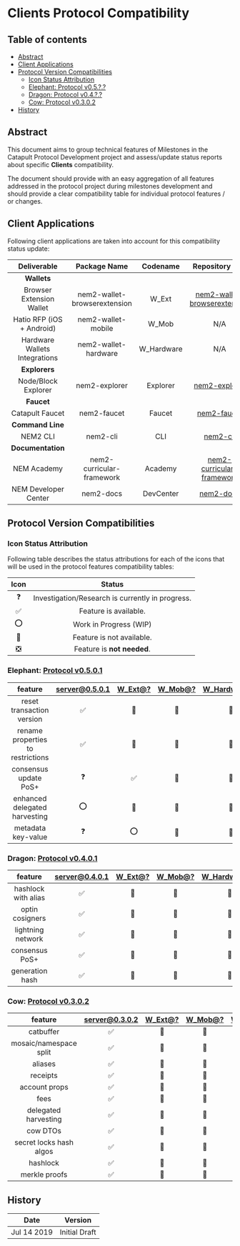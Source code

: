 # Clients Protocol Compatibility

## Table of contents

- [Abstract](#abstract)
- [Client Applications](#client-applications)
- [Protocol Version Compatibilities](#protocol-version-compatibilities)
  - [Icon Status Attribution](#icon-status-attribution)
  - [Elephant: Protocol v0.5.?.?](#elephant-protocol-v05)
  - [Dragon: Protocol v0.4.?.?](#dragon-protocol-v04)
  - [Cow: Protocol v0.3.0.2](#cow-protocol-v0302)
- [History](#history)	

## Abstract

This document aims to group technical features of Milestones in the Catapult Protocol Development project and assess/update status reports about specific **Clients** compatibility.

The document should provide with an easy aggregation of all features addressed in the protocol project during milestones development and should provide a clear compatibility table for individual protocol features / or changes.

## Client Applications

Following client applications are taken into account for this compatibility status update:

| Deliverable | Package Name | Codename | Repository URL |
| :-: | :-: | :-: | :-: |
| **Wallets** | | | |
| Browser Extension Wallet | nem2-wallet-browserextension | W_Ext | [nem2-wallet-browserextension][wallet-extension] |
| Hatio RFP (iOS + Android) | nem2-wallet-mobile | W_Mob | N/A |
| Hardware Wallets Integrations | nem2-wallet-hardware | W_Hardware | N/A |
| **Explorers** | | | |
| Node/Block Explorer | nem2-explorer | Explorer | [nem2-explorer][explorer] |
| **Faucet** | | | |
| Catapult Faucet | nem2-faucet | Faucet | [nem2-faucet][faucet] |
| **Command Line** | | | |
| NEM2 CLI | nem2-cli | CLI | [nem2-cli][cli] |
| **Documentation** | | | |
| NEM Academy | nem2-curricular-framework | Academy | [nem2-curricular-framework][doc-curricular] |
| NEM Developer Center | nem2-docs | DevCenter | [nem2-docs][doc-devcenter] |

## Protocol Version Compatibilities

### Icon Status Attribution

Following table describes the status attributions for each of the icons that will be used in the protocol features compatibility tables:

| Icon | Status |
| :-: | :-: |
| :question: | Investigation/Research is currently in progress. |
| :white_check_mark: | Feature is available. |
| :o: | Work in Progress (WIP) |
| :stop_sign: | Feature is not available. |
| :negative_squared_cross_mark: | Feature is **not needed**. |

### Elephant: [Protocol v0.5.0.1][server-0501]

| feature | [server@0.5.0.1][server-0501] | [W_Ext@?][wallet-extension] | [W_Mob@?][wallet-mobile] | [W_Hardware@?][wallet-hardware] | [Explorer@?][explorer] | [Faucet@?][faucet] | [CLI@?][cli] |
| :-: | :-: | :-: | :-: | :-: | :-: | :-: | :-: |
| reset transaction version | :white_check_mark:  | :stop_sign:  | :stop_sign:  | :stop_sign:  | :stop_sign: | :stop_sign: | :stop_sign: |
| rename properties to restrictions | :white_check_mark:  | :stop_sign:  | :stop_sign:  | :stop_sign:  | :stop_sign: | :stop_sign: | :stop_sign: |
| consensus update PoS+ | :question:  | :white_check_mark:  | :stop_sign:  | :stop_sign:  | :stop_sign: | :stop_sign: | :stop_sign: |
| enhanced delegated harvesting | :o:  | :stop_sign:  | :stop_sign:  | :stop_sign:  | :stop_sign: | :stop_sign: | :stop_sign: |
| metadata key-value | :question: | :o:  | :stop_sign:  | :stop_sign:  | :stop_sign: | :stop_sign: | :stop_sign: |

### Dragon: [Protocol v0.4.0.1][server-0401]

| feature | [server@0.4.0.1][server-0401] | [W_Ext@?][wallet-extension] | [W_Mob@?][wallet-mobile] | [W_Hardware@?][wallet-hardware] | [Explorer@?][explorer] | [Faucet@?][faucet] | [CLI@?][cli] |
| :-: | :-: | :-: | :-: | :-: | :-: | :-: | :-: |
| hashlock with alias | :white_check_mark:  | :stop_sign:  | :stop_sign:  | :stop_sign:  | :stop_sign: | :stop_sign: | :stop_sign: |
| optin cosigners | :white_check_mark: | :stop_sign:  | :stop_sign:  | :stop_sign:  | :stop_sign: | :stop_sign: | :stop_sign: |
| lightning network | :white_check_mark:  | :stop_sign:  | :stop_sign:  | :stop_sign:  | :stop_sign: | :stop_sign: | :stop_sign: |
| consensus PoS+ | :white_check_mark:  | :stop_sign:  | :stop_sign:  | :stop_sign:  | :stop_sign: | :stop_sign: | :stop_sign: |
| generation hash | :white_check_mark:  | :stop_sign:  | :stop_sign:  | :stop_sign:  | :stop_sign: | :stop_sign: | :stop_sign: |

### Cow: [Protocol v0.3.0.2][server-0302]

| feature | [server@0.3.0.2][server-0302] | [W_Ext@?][wallet-extension] | [W_Mob@?][wallet-mobile] | [W_Hardware@?][wallet-hardware] | [Explorer@?][explorer] | [Faucet@?][faucet] | [CLI@?][cli] |
| :-: | :-: | :-: | :-: | :-: | :-: | :-: | :-: |
| catbuffer | :white_check_mark:  | :stop_sign:  | :stop_sign:  |  :stop_sign: | :stop_sign: | :stop_sign: | :stop_sign: |
| mosaic/namespace split | :white_check_mark:  | :stop_sign:  | :stop_sign:  | :stop_sign:  | :stop_sign: | :stop_sign: | :stop_sign: |
| aliases | :white_check_mark:  | :stop_sign:  | :stop_sign:  | :stop_sign:  | :stop_sign: | :stop_sign: | :stop_sign: |
| receipts | :white_check_mark:  | :stop_sign:  | :stop_sign:  | :stop_sign: | :stop_sign: | :stop_sign: | :stop_sign: |
| account props | :white_check_mark:  | :stop_sign:  | :stop_sign:  | :stop_sign:  | :stop_sign: | :stop_sign: | :stop_sign: |
| fees | :white_check_mark:  | :stop_sign:  | :stop_sign:  | :stop_sign: | :stop_sign: | :stop_sign: | :stop_sign: |
| delegated harvesting | :white_check_mark:  | :stop_sign:  | :stop_sign:  | :stop_sign:  | :stop_sign: | :stop_sign: | :stop_sign: |
| cow DTOs | :white_check_mark:  | :stop_sign:  | :stop_sign:  | :stop_sign:  |  :stop_sign: | :stop_sign: | :stop_sign: |
| secret locks hash algos | :white_check_mark:  | :stop_sign:  | :stop_sign:  | :stop_sign:  | :stop_sign: | :stop_sign: | :stop_sign: |
| hashlock | :white_check_mark:  | :stop_sign:  | :stop_sign:  | :stop_sign:  | :stop_sign: | :stop_sign: | :stop_sign: |
| merkle proofs | :white_check_mark:  | :stop_sign:  | :stop_sign:  | :stop_sign:  | :stop_sign: | :stop_sign: | :stop_sign: |

## History

| **Date**      | **Version**     |
| ------------- | --------------- |
| Jul 14 2019   | Initial Draft   |

[server-0501]: https://github.com/nemtech/catapult-server/releases/tag/v0.5.0.1
[server-0401]: https://github.com/nemtech/catapult-server/releases/tag/v0.4.0.1
[server-0302]: https://github.com/nemtech/catapult-server/releases/tag/v0.3.0.2
[wallet-extension]: https://github.com/nemfoundation/nem2-wallet-browserextension
[wallet-mobile]: #
[wallet-hardware]: #
[explorer]: https://gitlab.com/joegeorge/explorer.nem.io/tree/master/server
[faucet]: https://github.com/44uk/nem2-faucet
[cli]: https://github.com/nemtech/nem2-cli
[doc-curricular]: https://github.com/nemtech/nem2-curricular-framework
[doc-devcenter]: https://github.com/nemtech/nem2-docs
